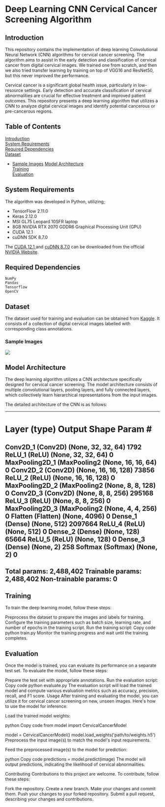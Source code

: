 # Deep Learning CNN Cervical Cancer Screening Algorithm

## Introduction

This repository contains the implementation of deep learning Convolutional Neural Network (CNN) algorithms for cervical cancer screening. The algorithm aims to assist in the early detection and classification of cervical cancer from digital cervical images. We trained one from scratch, and then we also tried transfer learning by training on top of VGG16 and ResNet50, but this never improved the performance. 

Cervical cancer is a significant global health issue, particularly in low-resource settings. Early detection and accurate classification of cervical abnormalities are crucial for effective treatment and improved patient outcomes. This repository presents a deep learning algorithm that utilizes a CNN to analyze digital cervical images and identify potential cancerous or pre-cancerous regions.


## Table of Contents

[Introduction](https://github.com/mirugwe1/Cervical_Cancer_Screening#introduction)\
[System Requirements](https://github.com/mirugwe1/Cervical_Cancer_Screening#system-requirements)\
[Required Dependencies](https://github.com/mirugwe1/Cervical_Cancer_Screening/tree/master#required-dependencies)\
[Dataset](https://github.com/mirugwe1/Cervical_Cancer_Screening#dataset)
 * [Sample Images](https://github.com/mirugwe1/Cervical_Cancer_Screening#sample-images)
[Model Architecture](https://github.com/mirugwe1/Cervical_Cancer_Screening#model-architecture)\
[Training](https://github.com/mirugwe1/Cervical_Cancer_Screening#training)\
[Evaluation](https://github.com/mirugwe1/Cervical_Cancer_Screening#evaluation)



## System Requirements
The algorithm was developed in Python, utilizing;
 - TensorFlow 2.11.0 
 - Keras 2.12.0  
 - MSI GL75 Leopard 10SFR laptop 
 -  8GB NVIDIA RTX 2070 GDDR6 Graphical Processing Unit (GPU) 
 -  CUDA 12.1 
 - cuDNN SDK 8.7.0 
 
 The [CUDA 12.1 ](https://developer.download.nvidia.com/compute/cuda/12.1.1/network_installers/cuda_12.1.1_windows_network.exe) and [cuDNN 8.7.0](https://developer.nvidia.com/rdp/cudnn-archive#a-collapse870-118) can be downloaded  from the official [NVIDIA Website](https://developer.nvidia.com/cuda-downloads?target_os=Windows&target_arch=x86_64&target_version=10&target_type=exe_local).


## Required Dependencies

```
NumPy
Pandas
Tensorflow
OpenCV
```


## Dataset
The dataset used for training and evaluation can be obtained from [Kaggle](https://www.kaggle.com/c/intel-mobileodt-cervical-cancer-screening/data). It consists of a collection of digital cervical images labelled with corresponding class annotations.

### Sample Images
![](https://github.com/mirugwe1/Cervical_Cancer_Screening/blob/master/visuals/sample.jpg)


## Model Architecture
The deep learning algorithm utilizes a CNN architecture specifically designed for cervical cancer screening. The model architecture consists of multiple convolutional layers, pooling layers, and fully connected layers, which collectively learn hierarchical representations from the input images.

The detailed architecture of the CNN is as follows:


---------------------------------------------------
Layer (type)                Output Shape       Param #
===================================================
Conv2D_1 (Conv2D)            (None, 32, 32, 64)  1792
ReLU_1 (ReLU)               (None, 32, 32, 64)  0
MaxPooling2D_1 (MaxPooling2 (None, 16, 16, 64)  0
Conv2D_2 (Conv2D)            (None, 16, 16, 128) 73856
ReLU_2 (ReLU)               (None, 16, 16, 128) 0
MaxPooling2D_2 (MaxPooling2 (None, 8, 8, 128)   0
Conv2D_3 (Conv2D)            (None, 8, 8, 256)   295168
ReLU_3 (ReLU)               (None, 8, 8, 256)   0
MaxPooling2D_3 (MaxPooling2 (None, 4, 4, 256)   0
Flatten (Flatten)            (None, 4096)        0
Dense_1 (Dense)              (None, 512)         2097664
ReLU_4 (ReLU)               (None, 512)         0
Dense_2 (Dense)              (None, 128)         65664
ReLU_5 (ReLU)               (None, 128)         0
Dense_3 (Dense)              (None, 2)           258
Softmax (Softmax)            (None, 2)           0
---------------------------------------------------
Total params: 2,488,402
Trainable params: 2,488,402
Non-trainable params: 0
---------------------------------------------------

## Training
To train the deep learning model, follow these steps:

Preprocess the dataset to prepare the images and labels for training.
Configure the training parameters such as batch size, learning rate, and number of epochs in the training script.
Run the training script:
Copy code
python train.py
Monitor the training progress and wait until the training completes.


## Evaluation
Once the model is trained, you can evaluate its performance on a separate test set. To evaluate the model, follow these steps:

Prepare the test set with appropriate annotations.
Run the evaluation script:
Copy code
python evaluate.py
The evaluation script will load the trained model and compute various evaluation metrics such as accuracy, precision, recall, and F1 score.
Usage
After training and evaluating the model, you can utilize it for cervical cancer screening on new, unseen images. Here's how to use the model for inference:

Load the trained model weights:

python
Copy code
from model import CervicalCancerModel

model = CervicalCancerModel()
model.load_weights('path/to/weights.h5')
Preprocess the input image(s) to match the model's input requirements.

Feed the preprocessed image(s) to the model for prediction:

python
Copy code
predictions = model.predict(image)
The model will output predictions, indicating the likelihood of cervical abnormalities.

Contributing
Contributions to this project are welcome. To contribute, follow these steps:

Fork the repository.
Create a new branch.
Make your changes and commit them.
Push your changes to your forked repository.
Submit a pull request, describing your changes and contributions.